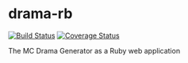 # drama-rb
[![Build Status](https://travis-ci.org/elifoster/drama-rb.svg?branch=master)](https://travis-ci.org/elifoster/drama-rb)
[![Coverage Status](https://coveralls.io/repos/github/elifoster/drama-rb/badge.svg?branch=master)](https://coveralls.io/github/elifoster/drama-rb?branch=master)

The MC Drama Generator as a Ruby web application
